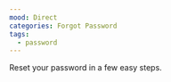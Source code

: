 ```yaml
---
mood: Direct
categories: Forgot Password
tags:
  - password
---
```

Reset your password in a few easy steps.